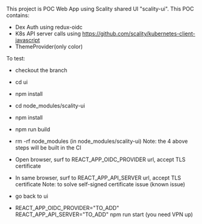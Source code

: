 This project is POC Web App using Scality shared UI "scality-ui".
This POC contains:
- Dex Auth using redux-oidc
- K8s API server calls using https://github.com/scality/kubernetes-client-javascript
- ThemeProvider(only color)

To test:
- checkout the branch
- cd ui
- npm install

- cd node_modules/scality-ui
- npm install
- npm run build
- rm -rf node_modules (in node_modules/scality-ui)
Note: the 4 above steps will be built in the CI

- Open browser, surf to REACT_APP_OIDC_PROVIDER url, accept TLS certificate
- In same browser, surf to REACT_APP_API_SERVER url, accept TLS certificate
Note: to solve self-signed certificate issue (known issue)

- go back to ui
- REACT_APP_OIDC_PROVIDER="TO_ADD" REACT_APP_API_SERVER="TO_ADD" npm run start (you need VPN up)


